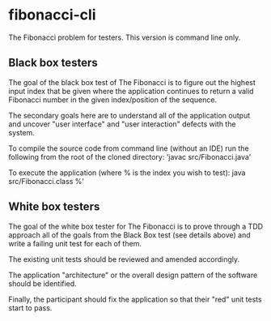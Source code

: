 # fibonacci-cli
The Fibonacci problem for testers.  This version is command line only.

## Black box testers
The goal of the black box test of The Fibonacci is to figure out the highest input index that be given where the application continues to return a valid Fibonacci number in the given index/position of the sequence.

The secondary goals here are to understand all of the application output and uncover "user interface" and "user interaction" defects with the system.

To compile the source code from command line (without an IDE) run the following from the root of the cloned directory:
'javac src/Fibonacci.java'

To execute the application (where % is the index you wish to test):
java src/Fibonacci.class %'

## White box testers
The goal of the white box tester for The Fibonacci is to prove through a TDD approach all of the goals from the Black Box test (see details above) and write a failing unit test for each of them.

The existing unit tests should be reviewed and amended accordingly.

The application "architecture" or the overall design pattern of the software should be identified.

Finally, the participant should fix the application so that their "red" unit tests start to pass.
